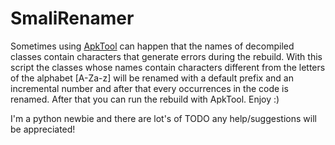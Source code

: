 # SmaliRenamer

Sometimes using [ApkTool](http://ibotpeaches.github.io/Apktool/) can happen that the names of decompiled classes contain characters that generate errors during the rebuild.
With this script the classes whose names contain characters different from the letters of the alphabet [A-Za-z]
will be renamed with a default prefix and an incremental number and after that every occurrences in the code is renamed.
After that you can run the rebuild with ApkTool. Enjoy :)

I'm a python newbie and there are lot's of TODO any help/suggestions will be appreciated!